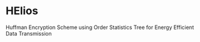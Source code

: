 # HElios 
Huffman Encryption Scheme using Order Statistics Tree for Energy Efficient Data Transmission
